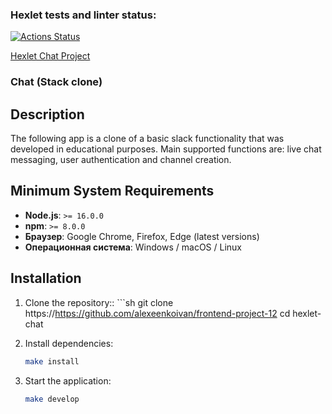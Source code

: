 ### Hexlet tests and linter status:
[![Actions Status](https://github.com/alexeenkoivan/frontend-project-12/actions/workflows/hexlet-check.yml/badge.svg)](https://github.com/alexeenkoivan/frontend-project-12/actions)

[Hexlet Chat Project](https://frontend-project-12-r1cb.onrender.com)

### Chat (Stack clone)

## Description
The following app is a clone of a basic slack functionality that was developed in educational purposes. Main supported functions are: live chat messaging, user authentication and channel creation.

## Minimum System Requirements
- **Node.js**: `>= 16.0.0`
- **npm**: `>= 8.0.0`
- **Браузер**: Google Chrome, Firefox, Edge (latest versions)
- **Операционная система**: Windows / macOS / Linux

## Installation

1. Clone the repository::
		```sh
		git clone https://https://github.com/alexeenkoivan/frontend-project-12
		cd hexlet-chat

3. Install dependencies:
   ```sh
   make install

3. Start the application:
   ```sh
   make develop